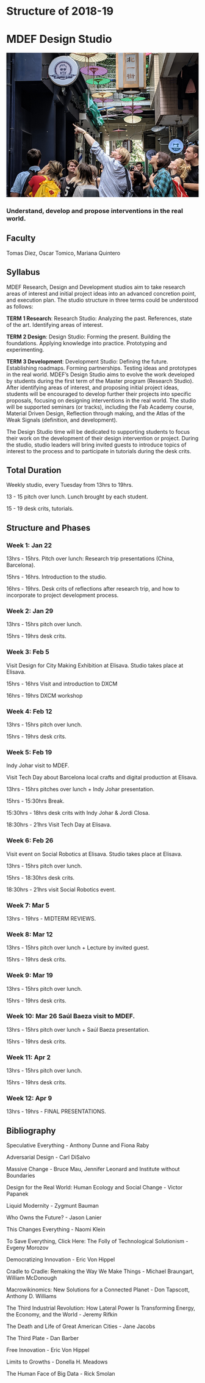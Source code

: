 Structure of 2018-19
======================

# MDEF Design Studio

![](images/design_studio_2_1.jpg)


### Understand, develop and propose interventions in the real world.


## Faculty
Tomas Diez, Oscar Tomico, Mariana Quintero   

## Syllabus

MDEF Research, Design and Development studios aim to take research areas of interest and initial project ideas into an advanced concretion point, and execution plan. The studio structure in three terms could be understood as follows:

**TERM 1 Research**: Research Studio: Analyzing the past. References, state of the art. Identifying areas of interest.

**TERM 2 Design**:  Design Studio: Forming the present. Building the foundations. Applying knowledge into practice. Prototyping and experimenting.

**TERM 3 Development**:  Development Studio: Defining the future. Establishing roadmaps. Forming partnerships. Testing ideas and prototypes in the real world.
MDEF’s Design Studio aims to evolve the work developed by students during the first term of the Master program (Research Studio). After identifying areas of interest, and proposing initial project ideas, students will be encouraged to develop further their projects into specific proposals, focusing on designing interventions in the real world. The studio will be supported seminars (or tracks), including the Fab Academy course, Material Driven Design, Reflection through making, and the Atlas of the Weak Signals (definition, and development).

The Design Studio time will be dedicated to supporting students to focus their work on the development of their design intervention or project. During the studio, studio leaders will bring invited guests to introduce topics of interest to the process and to participate in tutorials during the desk crits.

## Total Duration
Weekly studio, every Tuesday from 13hrs to 19hrs.

13 - 15 pitch over lunch. Lunch brought by each student.

15 - 19 desk crits, tutorials.

## Structure and Phases

### Week 1: Jan 22

13hrs - 15hrs. Pitch over lunch: Research trip presentations (China, Barcelona).

15hrs - 16hrs. Introduction to the studio.

16hrs - 19hrs. Desk crits of reflections after research trip, and how to incorporate to project development process.

### Week 2: Jan 29

13hrs - 15hrs pitch over lunch.

15hrs - 19hrs desk crits.

### Week 3: Feb 5

Visit Design for City Making Exhibition at Elisava. Studio takes place at Elisava.

15hrs - 16hrs Visit and introduction to DXCM

16hrs - 19hrs DXCM workshop

### Week 4: Feb 12

13hrs - 15hrs pitch over lunch.

15hrs - 19hrs desk crits.

### Week 5: Feb 19

Indy Johar visit to MDEF.

Visit Tech Day about Barcelona local crafts and digital production at Elisava.

13hrs - 15hrs pitches over lunch + Indy Johar presentation.

15hrs - 15:30hrs Break.

15:30hrs - 18hrs desk crits with Indy Johar & Jordi Closa.

18:30hrs - 21hrs Visit Tech Day at Elisava.

### Week 6: Feb 26

Visit event on Social Robotics at Elisava. Studio takes place at Elisava.

13hrs - 15hrs pitch over lunch.

15hrs - 18:30hrs desk crits.

18:30hrs - 21hrs visit Social Robotics event.

### Week 7: Mar 5

13hrs - 19hrs - MIDTERM REVIEWS.

### Week 8: Mar 12

13hrs - 15hrs pitch over lunch + Lecture by invited guest.

15hrs - 19hrs desk crits.

### Week 9: Mar 19

13hrs - 15hrs pitch over lunch.

15hrs - 19hrs desk crits.

### Week 10: Mar 26 Saúl Baeza visit to MDEF.

13hrs - 15hrs pitch over lunch + Saúl Baeza presentation.

15hrs - 19hrs desk crits.

### Week 11: Apr 2

13hrs - 15hrs pitch over lunch.

15hrs - 19hrs desk crits.

### Week 12: Apr 9

13hrs - 19hrs - FINAL PRESENTATIONS.

## Bibliography
Speculative Everything - Anthony Dunne and Fiona Raby

Adversarial Design - Carl DiSalvo

Massive Change - Bruce Mau, Jennifer Leonard and Institute without Boundaries

Design for the Real World: Human Ecology and Social Change - Victor Papanek

Liquid Modernity - Zygmunt Bauman

Who Owns the Future? - Jason Lanier

This Changes Everything - Naomi Klein

To Save Everything, Click Here: The Folly of Technological Solutionism - Evgeny Morozov

Democratizing Innovation - Eric Von Hippel

Cradle to Cradle: Remaking the Way We Make Things - Michael Braungart, William McDonough

Macrowikinomics: New Solutions for a Connected Planet - Don Tapscott, Anthony D. Williams

The Third Industrial Revolution: How Lateral Power Is Transforming Energy, the Economy, and the World - Jeremy Rifkin

The Death and Life of Great American Cities - Jane Jacobs

The Third Plate - Dan Barber

Free Innovation - Eric Von Hippel

Limits to Growths - Donella H. Meadows

The Human Face of Big Data - Rick Smolan
